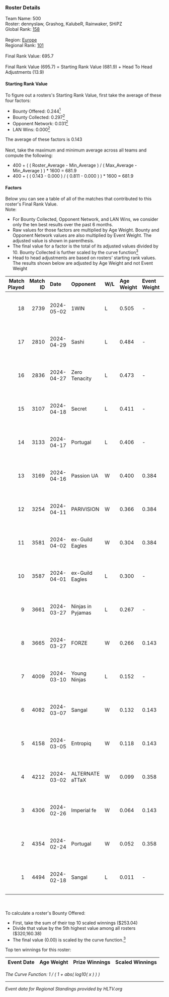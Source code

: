 ### Roster Details<br />
Team Name: 500<br />
Roster: dennyslaw, Grashog, KalubeR, Rainwaker, SHiPZ<br />
Global Rank: [158](../standings_global.md)<br />
<br />
Region: [Europe]( ../standings_europe.md)<br />
Regional Rank: [101]( ../standings_europe.md)<br />
<br />
Final Rank Value:  695.7<br />
<br />
Final Rank Value (695.7) = Starting Rank Value (681.9) + Head To Head Adjustments (13.9)<br />

#### Starting Rank Value<br />
To figure out a rosters's Starting Rank Value, first take the average of these four factors:<br />
- Bounty Offered: 0.244[<sup>1</sup>](#table2)
- Bounty Collected: 0.297[<sup>2</sup>](#table1)
- Opponent Network: 0.031[<sup>2</sup>](#table1)
- LAN Wins: 0.000[<sup>2</sup>](#table1)

The average of these factors is 0.143<br />
<br />
Next, take the maximum and minimum average across all teams and compute the following:<br />
- 400 + ( ( Roster_Average - Min_Average ) / ( Max_Average - Min_Average ) ) * 1600 = 681.9
- 400 + ( ( 0.143 - 0.000 ) / ( 0.811 - 0.000 ) ) * 1600 = 681.9


#### Factors<br />
Below you can see a table of all of the matches that contributed to this roster's Final Rank Value.<br />
Note:<br />

- For Bounty Collected, Opponent Network, and LAN Wins, we consider only the ten best results over the past 6 months.
- Raw values for those factors are multiplied by Age Weight. Bounty and Opponent Network values are also multiplied by Event Weight. The adjusted value is shown in parenthesis.
- The final value for a factor is the total of its adjusted values divided by 10. Bounty Collected is further scaled by the curve function[<sup>3</sup>](#curveFunction)
- Head to head adjustments are based on rosters' starting rank values. The results shown below are adjusted by Age Weight and not Event Weight
<span id="table1"></span><br />


| Match Played | Match ID | Date       | Opponent          | W/L | Age Weight | Event Weight | Bounty Collected | Opponent Network | LAN Wins  | H2H Adj. | Roster                                        |
| -: | -: | :- | :- | :- | :- | :- | :- | :- | :- | -: | :- |
|           18 |     2739 | 2024-05-02 | 1WIN              | L   | 0.505      | -            | -                | -                | -         |    -3.51 | dennyslaw, Grashog, KalubeR, Rainwaker, SHiPZ |
|           17 |     2810 | 2024-04-29 | Sashi             | L   | 0.484      | -            | -                | -                | -         |    -1.22 | dennyslaw, Grashog, Rainwaker, REDSTAR, SHiPZ |
|           16 |     2836 | 2024-04-27 | Zero Tenacity     | L   | 0.473      | -            | -                | -                | -         |    -2.06 | dennyslaw, Grashog, Rainwaker, REDSTAR, SHiPZ |
|           15 |     3107 | 2024-04-18 | Secret            | L   | 0.411      | -            | -                | -                | -         |    -9.44 | dennyslaw, Grashog, Rainwaker, REDSTAR, SHiPZ |
|           14 |     3133 | 2024-04-17 | Portugal          | L   | 0.406      | -            | -                | -                | -         |    -7.41 | dennyslaw, Grashog, Rainwaker, REDSTAR, SHiPZ |
|           13 |     3169 | 2024-04-16 | Passion UA        | W   | 0.400      | 0.384        | 0.168 (0.026)    | 1.000 (0.154)    | 0 (0.000) |    10.80 | dennyslaw, Grashog, Rainwaker, REDSTAR, SHiPZ |
|           12 |     3254 | 2024-04-11 | PARIVISION        | W   | 0.366      | 0.384        | 0.047 (0.007)    | 0.627 (0.088)    | 0 (0.000) |    10.38 | dennyslaw, Grashog, Rainwaker, REDSTAR, SHiPZ |
|           11 |     3581 | 2024-04-02 | ex-Guild Eagles   | W   | 0.304      | 0.384        | 0.006 (0.001)    | 0.180 (0.021)    | 0 (0.000) |     5.83 | dennyslaw, Grashog, Rainwaker, REDSTAR, SHiPZ |
|           10 |     3587 | 2024-04-01 | ex-Guild Eagles   | L   | 0.300      | -            | -                | -                | -         |    -3.75 | dennyslaw, Grashog, Rainwaker, REDSTAR, SHiPZ |
|            9 |     3661 | 2024-03-27 | Ninjas in Pyjamas | L   | 0.267      | -            | -                | -                | -         |    -0.06 | dennyslaw, Grashog, Rainwaker, REDSTAR, SHiPZ |
|            8 |     3665 | 2024-03-27 | FORZE             | W   | 0.266      | 0.143        | 0.051 (0.002)    | 0.130 (0.005)    | 0 (0.000) |     6.17 | dennyslaw, Grashog, Rainwaker, REDSTAR, SHiPZ |
|            7 |     4009 | 2024-03-10 | Young Ninjas      | L   | 0.152      | -            | -                | -                | -         |    -1.89 | dennyslaw, Grashog, Rainwaker, REDSTAR, SHiPZ |
|            6 |     4082 | 2024-03-07 | Sangal            | W   | 0.132      | 0.143        | 0.276 (0.005)    | 0.851 (0.016)    | 0 (0.000) |     3.89 | dennyslaw, Grashog, Rainwaker, REDSTAR, SHiPZ |
|            5 |     4158 | 2024-03-05 | Entropiq          | W   | 0.118      | 0.143        | 0.000 (0.000)    | 0.021 (0.000)    | 0 (0.000) |     1.12 | dennyslaw, Grashog, Rainwaker, REDSTAR, SHiPZ |
|            4 |     4212 | 2024-03-02 | ALTERNATE aTTaX   | W   | 0.099      | 0.358        | 0.036 (0.001)    | 0.496 (0.018)    | 0 (0.000) |     2.55 | dennyslaw, Grashog, Rainwaker, REDSTAR, SHiPZ |
|            3 |     4306 | 2024-02-26 | Imperial fe       | W   | 0.064      | 0.143        | 0.122 (0.001)    | 0.269 (0.002)    | 0 (0.000) |     1.71 | dennyslaw, Grashog, Rainwaker, REDSTAR, SHiPZ |
|            2 |     4354 | 2024-02-24 | Portugal          | W   | 0.052      | 0.358        | 0.002 (0.000)    | 0.103 (0.002)    | 0 (0.000) |     0.77 | dennyslaw, Grashog, Rainwaker, REDSTAR, SHiPZ |
|            1 |     4494 | 2024-02-18 | Sangal            | L   | 0.011      | -            | -                | -                | -         |    -0.02 | dennyslaw, Patrick, Rainwaker, REDSTAR, SHiPZ |

<br />
<span id="table2"></span><br />
To calculate a roster's Bounty Offered:<br />

- First, take the sum of their top 10 scaled winnings ($253.04)
- Divide that value by the 5th highest value among all rosters ($320,160.38)
- The final value (0.00) is scaled by the curve function.[<sup>3</sup>](#curveFunction)

Top ten winnings for this roster:<br />

| Event Date | Age Weight | Prize Winnings | Scaled Winnings |
| :- | -: | :- | :- |


<span id="curveFunction"></span>_The Curve Function: 1 / ( 1 + abs( log10( x ) ) )_<br />

---
_Event data for Regional Standings provided by HLTV.org_<br />
